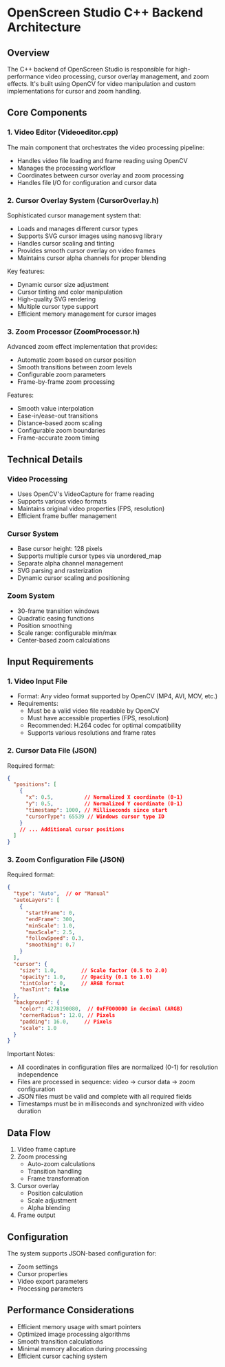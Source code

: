 # OpenScreen Studio C++ Backend Architecture

## Overview
The C++ backend of OpenScreen Studio is responsible for high-performance video processing, cursor overlay management, and zoom effects. It's built using OpenCV for video manipulation and custom implementations for cursor and zoom handling.

## Core Components

### 1. Video Editor (Videoeditor.cpp)
The main component that orchestrates the video processing pipeline:
- Handles video file loading and frame reading using OpenCV
- Manages the processing workflow
- Coordinates between cursor overlay and zoom processing
- Handles file I/O for configuration and cursor data

### 2. Cursor Overlay System (CursorOverlay.h)
Sophisticated cursor management system that:
- Loads and manages different cursor types
- Supports SVG cursor images using nanosvg library
- Handles cursor scaling and tinting
- Provides smooth cursor overlay on video frames
- Maintains cursor alpha channels for proper blending

Key features:
- Dynamic cursor size adjustment
- Cursor tinting and color manipulation
- High-quality SVG rendering
- Multiple cursor type support
- Efficient memory management for cursor images

### 3. Zoom Processor (ZoomProcessor.h)
Advanced zoom effect implementation that provides:
- Automatic zoom based on cursor position
- Smooth transitions between zoom levels
- Configurable zoom parameters
- Frame-by-frame zoom processing

Features:
- Smooth value interpolation
- Ease-in/ease-out transitions
- Distance-based zoom scaling
- Configurable zoom boundaries
- Frame-accurate zoom timing

## Technical Details

### Video Processing
- Uses OpenCV's VideoCapture for frame reading
- Supports various video formats
- Maintains original video properties (FPS, resolution)
- Efficient frame buffer management

### Cursor System
- Base cursor height: 128 pixels
- Supports multiple cursor types via unordered_map
- Separate alpha channel management
- SVG parsing and rasterization
- Dynamic cursor scaling and positioning

### Zoom System
- 30-frame transition windows
- Quadratic easing functions
- Position smoothing
- Scale range: configurable min/max
- Center-based zoom calculations

## Input Requirements

### 1. Video Input File
- Format: Any video format supported by OpenCV (MP4, AVI, MOV, etc.)
- Requirements:
  - Must be a valid video file readable by OpenCV
  - Must have accessible properties (FPS, resolution)
  - Recommended: H.264 codec for optimal compatibility
  - Supports various resolutions and frame rates

### 2. Cursor Data File (JSON)
Required format:
```json
{
  "positions": [
    {
      "x": 0.5,          // Normalized X coordinate (0-1)
      "y": 0.5,          // Normalized Y coordinate (0-1)
      "timestamp": 1000, // Milliseconds since start
      "cursorType": 65539 // Windows cursor type ID
    }
    // ... Additional cursor positions
  ]
}
```

### 3. Zoom Configuration File (JSON)
Required format:
```json
{
  "type": "Auto",  // or "Manual"
  "autoLayers": [
    {
      "startFrame": 0,
      "endFrame": 300,
      "minScale": 1.0,
      "maxScale": 2.5,
      "followSpeed": 0.3,
      "smoothing": 0.7
    }
  ],
  "cursor": {
    "size": 1.0,        // Scale factor (0.5 to 2.0)
    "opacity": 1.0,     // Opacity (0.1 to 1.0)
    "tintColor": 0,     // ARGB format
    "hasTint": false
  },
  "background": {
    "color": 4278190080,  // 0xFF000000 in decimal (ARGB)
    "cornerRadius": 12.0, // Pixels
    "padding": 16.0,     // Pixels
    "scale": 1.0
  }
}
```

Important Notes:
- All coordinates in configuration files are normalized (0-1) for resolution independence
- Files are processed in sequence: video → cursor data → zoom configuration
- JSON files must be valid and complete with all required fields
- Timestamps must be in milliseconds and synchronized with video duration

## Data Flow
1. Video frame capture
2. Zoom processing
   - Auto-zoom calculations
   - Transition handling
   - Frame transformation
3. Cursor overlay
   - Position calculation
   - Scale adjustment
   - Alpha blending
4. Frame output

## Configuration
The system supports JSON-based configuration for:
- Zoom settings
- Cursor properties
- Video export parameters
- Processing parameters

## Performance Considerations
- Efficient memory usage with smart pointers
- Optimized image processing algorithms
- Smooth transition calculations
- Minimal memory allocation during processing
- Efficient cursor caching system 